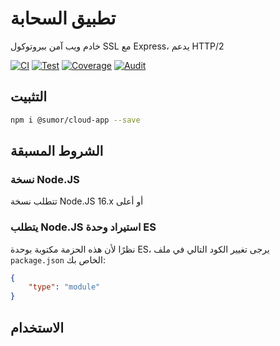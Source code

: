 # تطبيق السحابة
خادم ويب آمن ببروتوكول SSL مع Express، يدعم HTTP/2

[![CI](https://github.com/sumor-cloud/cloud-app/actions/workflows/ci.yml/badge.svg)](https://github.com/sumor-cloud/cloud-app/actions/workflows/ci.yml)
[![Test](https://github.com/sumor-cloud/cloud-app/actions/workflows/ut.yml/badge.svg)](https://github.com/sumor-cloud/cloud-app/actions/workflows/ut.yml)
[![Coverage](https://github.com/sumor-cloud/cloud-app/actions/workflows/coverage.yml/badge.svg)](https://github.com/sumor-cloud/cloud-app/actions/workflows/coverage.yml)
[![Audit](https://github.com/sumor-cloud/cloud-app/actions/workflows/audit.yml/badge.svg)](https://github.com/sumor-cloud/cloud-app/actions/workflows/audit.yml)

## التثبيت
```bash
npm i @sumor/cloud-app --save
```

## الشروط المسبقة

### نسخة Node.JS
تتطلب نسخة Node.JS 16.x أو أعلى

### يتطلب Node.JS استيراد وحدة ES
نظرًا لأن هذه الحزمة مكتوبة بوحدة ES، يرجى تغيير الكود التالي في ملف `package.json` الخاص بك:
```json
{
    "type": "module"
}
```

## الاستخدام
